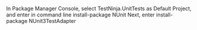 In Package Manager Console, select TestNinja.UnitTests as Default Project, and enter in command line
install-package NUnit
Next, enter
install-package NUnit3TestAdapter
